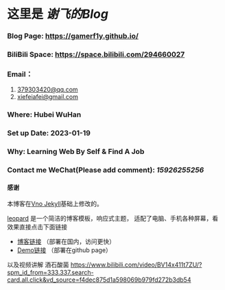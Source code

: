 # 这里是 _谢飞的Blog_
### Blog Page: https://gamerf1y.github.io/
### BiliBili Space: https://space.bilibili.com/294660027
### Email：
1. 379303420@qq.com
2. xiefeiafei@gmail.com
### Where: Hubei WuHan
### Set up Date: 2023-01-19
### Why: Learning Web By Self & Find A Job
### Contact me WeChat(Please add comment): _15926255256_   
  
#### 感谢   

本博客在[Vno Jekyll](https://github.com/onevcat/vno-jekyll)基础上修改的。  

[leopard](http://leopardpan.cn) 是一个简洁的博客模板，响应式主题， 适配了电脑、手机各种屏幕，看效果直接点击下面链接
 
 * [博客链接](http://leopardpan.cn) （部署在国内，访问更快）         
 * [Demo链接](http://leopardpan.github.io/) （部署在github page）
 
 以及视频讲解 酒石酸菌
 https://www.bilibili.com/video/BV14x411t7ZU/?spm_id_from=333.337.search-card.all.click&vd_source=f4dec875d1a598069b979fd272b3db54
